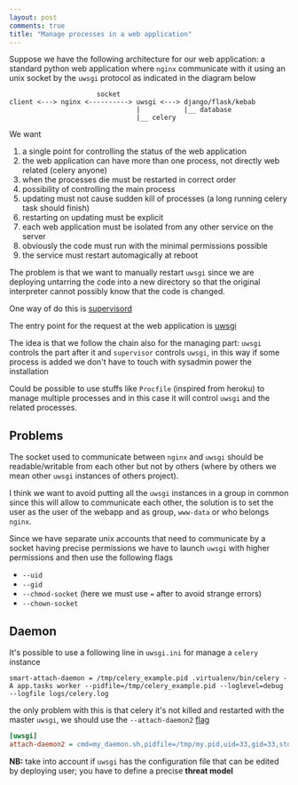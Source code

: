```yaml
---
layout: post
comments: true
title: "Manage processes in a web application"
---
```

Suppose we have the following architecture for our web application:
a standard python web application where ``nginx`` communicate with
it using an unix socket by the ``uwsgi`` protocol as indicated
in the diagram below

```
                      socket
client <---> nginx <----------> uwsgi <---> django/flask/kebab
                                |           |__ database
                                |__ celery
```

We want

1. a single point for controlling the status of the web application
1. the web application can have more than one process, not directly web related (celery anyone)
3. when the processes die must be restarted in correct order
4. possibility of controlling the main process
5. updating must not cause sudden kill of processes (a long running celery task should finish)
0. restarting on updating must be explicit
6. each web application must be isolated from any other service on the server
0. obviously the code must run with the minimal permissions possible
0. the service must restart automagically at reboot

The problem is that we want to manually restart ``uwsgi`` since we are deploying untarring
the code into a new directory so that the original interpreter cannot possibly know that the
code is changed.

One way of do this is [supervisord](https://supervisord.readthedocs.org/en/latest/)

The entry point for the request at the web application is [uwsgi](https://uwsgi-docs.readthedocs.org/en/latest/)

The idea is that we follow the chain also for the managing part: ``uwsgi`` controls
the part after it and ``supervisor`` controls ``uwsgi``, in this way if some process
is added we don't have to touch with sysadmin power the installation

Could be possible to use stuffs like ``Procfile`` (inspired from heroku) to manage
multiple processes and in this case it will control ``uwsgi`` and the related processes.

## Problems

The socket used to communicate between ``nginx`` and ``uwsgi`` should be readable/writable
from each other but not by others (where by others we mean other ``uwsgi`` instances of others
project).

I think we want to avoid putting all the ``uwsgi`` instances in a group in common
since this will allow to communicate each other, the solution is to set the user
as the user of the webapp and as group, ``www-data`` or who belongs ``nginx``.

Since we have separate unix accounts that need to communicate by a socket having precise
permissions we have to launch ``uwsgi`` with higher permissions and then use the following
flags

* ``--uid``
* ``--gid``
* ``--chmod-socket`` (here we must use ``=`` after to avoid strange errors)
* ``--chown-socket``

## Daemon

It's possible to use a following line in ``uwsgi.ini`` for manage a ``celery`` instance

```
smart-attach-daemon = /tmp/celery_example.pid .virtualenv/bin/celery -A app.tasks worker --pidfile=/tmp/celery_example.pid --loglevel=debug --logfile logs/celery.log
```

the only problem with this is that celery it's not killed and restarted with the master ``uwsgi``,
we should use the ``--attach-daemon2`` [flag](https://uwsgi-docs.readthedocs.org/en/latest/AttachingDaemons.html#attach-daemon2)

```ini
[uwsgi]
attach-daemon2 = cmd=my_daemon.sh,pidfile=/tmp/my.pid,uid=33,gid=33,stopsignal=3
```

**NB:** take into account if ``uwsgi`` has the configuration file that can be
edited by deploying user; you have to define a precise **threat model**
